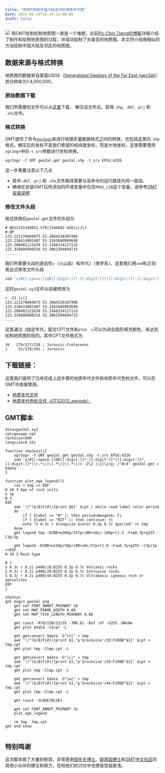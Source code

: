 ```yaml
---
title: "用GMT绘制中国大陆及邻区地质年代图"
date: 2021-05-14T16:34:22+08:00
draft: False
---
```


![](/img/gmt-map/geo3al.png)
用GMT绘制绘制地质图一直是一个难题，此前[Po-Chin Tseng的博客](https://jimmytseng79.github.io/GMT5_tutorials/geology_map.html)详细介绍了制作和绘制地质图的过程，并成功绘制了东南亚的地质图。本文将介绍用相似的方法绘制中国大陆及邻区的地质图。

<!--more-->
## 数据来源与格式转换
地质图的数据来自美国USGS（[Generalized Geology of the Far East (geo3al)](https://catalog.data.gov/dataset/generalized-geology-of-the-far-east-geo3al)）其分辨率为1:4,000,000。

### 原始数据下载
我们所需要的文件可以从[这里](https://certmapper.cr.usgs.gov/data/we/ofr97470f/spatial/shape/geo3al.zip)下载，
解压该文件后，获得`.shp`, `.dbf`, `.prj` 和 `.shx`文件。

### 格式转换
GMT提供了命令[`ogr2ogr`](https://docs.gmt-china.org/latest/table/ogr2ogr/)来进行地理矢量数据格式之间的转换，也包括这里的`.shp`格式。解压后的坐标不是我们希望的经纬度坐标，而是大地坐标，这里需要使用`ogr2ogr`中的`-t_srs`参数进行坐标转换。

```
ogr2ogr -f GMT geo2al.gmt geo3al.shp -t_srs EPSG:4326
```

这一步需要注意以下几点

- 其中`.dbf`, `.prj` 和 `.shx`文件路径需要与该命令的运行路径为同一路径。
- 确保在安装GMT后所添加的环境变量中包含`PROJ_LIB`这个变量，请参考[GMT安装说明](https://docs.gmt-china.org/latest/install/macOS/#gmt)

### 修改文件头段
格式转换后`geo2al.gmt`文件的头段为
```
# @D21315149832.578|1546682.830|v|J|J
# @P
123.121278084975 53.3084236387908
123.230414901407 53.3161680969698
123.288482121838 53.3166334127133
123.328886980316 53.3062394894715
......
```
我们所需要头段的是岩性`v`（火山岩）和年代`J`（侏罗系），这里我们用`sed`和正则表达式修改文件头段
```bash
sed 's/#[[:space:]]@D[[:digit:]]*.[[:digit:]]*|[[:digit:]]*.[[:digit:]]*|\(.*\)|\(.*\)|\(.*\)/> -Z\2 |\1|\2/g; /^#/d' geo3al.gmt > geo3al.xy2
```
这时`geo3al.xy2`文件头段被修改为
```
> -ZJ |v|J
123.121278084975 53.3084236387908
123.230414901407 53.3161680969698
123.288482121838 53.3166334127133
123.328886980316 53.3062394894715
....
```
这里通过`-Z`指定年代，配合CPT文件和`plot -L`可以为闭合图形填充颜色，来达到绘制地质图的目的。其中CPT文件格式为
```
JK   179/227/238 ; Jurassic-Cretaceous
J     52/178/201 ; Jurassic
```

## 下载链接：
这里我们提供了已经完成上述步骤的地质年代文件和地质年代色标文件，可以在GMT中直接使用。

- [地质年代文件](/source/geo3al.xy2)
- [地质年代色标文件（GTS2012_periods）](/source/geoage.cpt)

## GMT脚本
```shell
data=geo3al.xy2
cpt=geoage.cpt
rocksize=500
lengsize=0.15i

function shp2xyz(){
    ogr2ogr -f GMT geo2al.gmt geo3al.shp -t_srs EPSG:4326
    sed 's/#[[:space:]]@D[[:digit:]]*.[[:digit:]]*|[[:digit:]]*.[[:digit:]]*|\(.*\)|\(.*\)|\(.*\)/> -Z\2 |\1|\2/g; /^#/d' geo3al.gmt > $data
}

function plot_age_legend(){
    cat > tmp << EOF
H 10 3 Age of rock units
G 1p
N 3
EOF
    awk '!/^($|B|F|#)/{print $0}' $cpt | while read label color period
    do
        if [ $label == "N" ]; then period=Neogene; fi
        if [ $label == "MZT" ]; then continue; fi
        echo "S 0.3c r $lengsize $color 0.3p 0.7c $period" >> tmp
    done
    gmt legend tmp -DJBR+w300p/157p+jBR+o0c/-100p+l1.3 -F+p0.7p+g255 -C3p/3p

    gmt legend -DJBR+w150p/50p+jBR+o0c/57p+l1.9 -F+p0.7p+g255 -C3p/1p <<EOF
H 10 3 Rock type

N 2
S 0.3c r 0.2i p400/28:B255 0.3p 0.7c Volcanic rocks
S 0.3c r 0.2i p400/29:B255 0.3p 0.7c Intrusive rocks
S 0.3c r 0.2i p400/44:B255 0.3p 0.7c Ultrabasic igneous rock or ophiolites 
EOF
}

shp2xyz
gmt begin geo3al png
    gmt set FONT_ANNOT_PRIMARY 10
    gmt set MAP_FRAME_WIDTH 0.08
    gmt set MAP_TICK_LENGTH_PRIMARY 0.08

    gmt coast -R70/150/13/55 -JM8.6i -Baf -Df -G255 -BWsNe
    gmt plot $data -C$cpt -L

    gmt gmtconvert $data -S"|v|" > tmp
    awk '!/^($|B|F|#)/{print $1,"p'$rocksize'/28:F100B"$2}' $cpt > tmp.cpt
    gmt plot tmp -Ctmp.cpt -L

    gmt gmtconvert $data -S"|i|" > tmp
    awk '!/^($|B|F|#)/{print $1,"p'$rocksize'/29:F100B"$2}' $cpt > tmp.cpt
    gmt plot tmp -Ctmp.cpt -L

    gmt gmtconvert $data -S"|w|" > tmp
    awk '!/^($|B|F|#)/{print $1,"p'$rocksize'/44:F100B"$2}' $cpt > tmp.cpt
    gmt plot tmp -Ctmp.cpt -L

    gmt coast -SCADETBLUE1

    gmt set FONT_ANNOT_PRIMARY 7p
    plot_age_legend 

    rm tmp  tmp.cpt
gmt end show
 
```

## 特别鸣谢
这次脚本做了大量的修改，非常感谢[田冬冬博士](https://me.seisman.info/)、[姚家园博士](https://core-man.github.io/academic-homepage/)和[GMT中文社区](https://docs.gmt-china.org/)的其他小伙伴的建议和努力，在和他们的讨论中也使我受益匪浅。